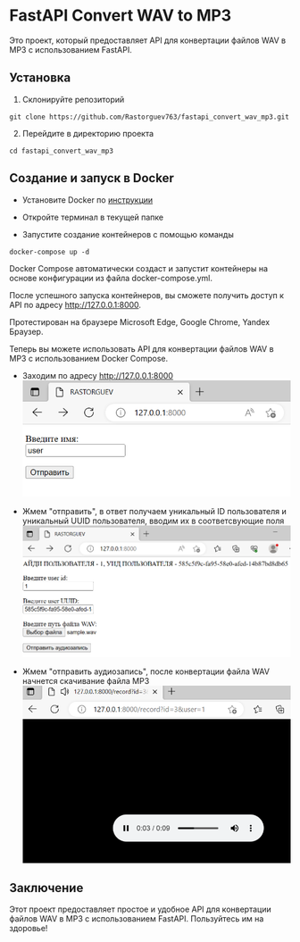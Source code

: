 # FastAPI Convert WAV to MP3

Это проект, который предоставляет API для конвертации файлов WAV в MP3 с использованием FastAPI.

## Установка

1. Склонируйте репозиторий

```shell
git clone https://github.com/Rastorguev763/fastapi_convert_wav_mp3.git
```

2. Перейдите в директорию проекта

```shell
cd fastapi_convert_wav_mp3
```

## Создание и запуск в Docker

- Установите Docker по [инструкции](<https://github.com/Rastorguev763/fastapi_convert_wav_mp3/blob/main/postgresql/readme.md>)

- Откройте терминал в текущей папке

- Запустите создание контейнеров с помощью команды

```shell
docker-compose up -d
```

Docker Compose автоматически создаст и запустит контейнеры на основе конфигурации из файла docker-compose.yml.

После успешного запуска контейнеров, вы сможете получить доступ к API по адресу <http://127.0.0.1:8000>.

Протестирован на браузере Microsoft Edge, Google Chrome, Yandex Браузер.

Теперь вы можете использовать API для конвертации файлов WAV в MP3 с использованием Docker Compose.

- Заходим по адресу <http://127.0.0.1:8000>
![images](images\image_1.png)

- Жмем "отправить", в ответ получаем уникальный ID пользователя и уникальный UUID пользователя, вводим их в соответсвующие поля
![images](images\image_2.png)

- Жмем "отправить аудиозапись", после конвертации файла WAV начнется скачивание файла MP3
![images](images\image_3.png)

## Заключение

Этот проект предоставляет простое и удобное API для конвертации файлов WAV в MP3 с использованием FastAPI. Пользуйтесь им на здоровье!
